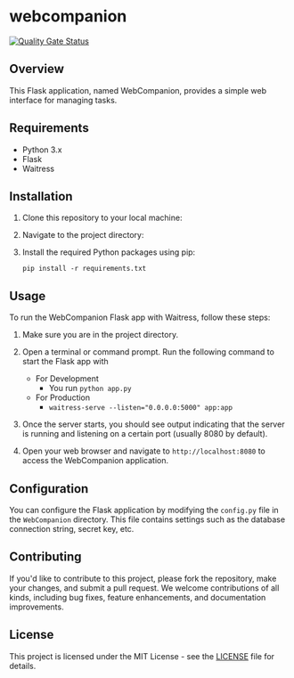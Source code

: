 # webcompanion
[![Quality Gate Status](https://sonarqube.africantech.dev/api/project_badges/measure?project=webcompanion&metric=alert_status&token=sqb_89d2cd83d2e02c6964e68888f9f06e43e108ec4a)](https://sonarqube.africantech.dev/dashboard?id=webcompanion)

## Overview
This Flask application, named WebCompanion, provides a simple web interface for managing tasks.

## Requirements
- Python 3.x
- Flask
- Waitress

## Installation
1. Clone this repository to your local machine:
2. Navigate to the project directory:
3. Install the required Python packages using pip:

    `pip install -r requirements.txt`


## Usage
To run the WebCompanion Flask app with Waitress, follow these steps:

1. Make sure you are in the project directory.

2. Open a terminal or command prompt.
    Run the following command to start the Flask app with 
    * For Development
        * You run `python app.py`
    * For Production
        * `waitress-serve --listen="0.0.0.0:5000" app:app`


4. Once the server starts, you should see output indicating that the server is running and listening on a certain port (usually 8080 by default).

5. Open your web browser and navigate to `http://localhost:8080` to access the WebCompanion application.

## Configuration
You can configure the Flask application by modifying the `config.py` file in the `WebCompanion` directory. This file contains settings such as the database connection string, secret key, etc.

## Contributing
If you'd like to contribute to this project, please fork the repository, make your changes, and submit a pull request. We welcome contributions of all kinds, including bug fixes, feature enhancements, and documentation improvements.

## License
This project is licensed under the MIT License - see the [LICENSE](LICENSE) file for details.

